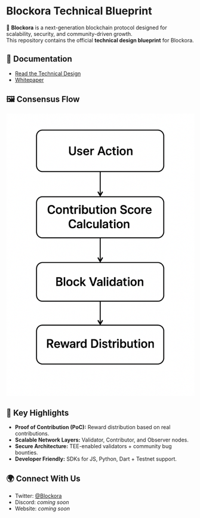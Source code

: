 # Blockora Technical Blueprint

🚀 **Blockora** is a next-generation blockchain protocol designed for scalability, security, and community-driven growth.  
This repository contains the official **technical design blueprint** for Blockora.

## 📖 Documentation
- [Read the Technical Design](./TECHNICAL_DESIGN.md)
- [Whitepaper](https://blockora.github.io/blockora-whitepaper/)

## 🖼️ Consensus Flow
![Consensus Flowchart](image/consensus_flowchart.png)

## 🔑 Key Highlights
- **Proof of Contribution (PoC):** Reward distribution based on real contributions.
- **Scalable Network Layers:** Validator, Contributor, and Observer nodes.
- **Secure Architecture:** TEE-enabled validators + community bug bounties.
- **Developer Friendly:** SDKs for JS, Python, Dart + Testnet support.

## 🌍 Connect With Us
- Twitter: [@Blockora](https://twitter.com/Blockora)
- Discord: *coming soon*
- Website: *coming soon*
